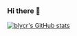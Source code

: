 ### Hi there 👋

<!--
**blycr/blycr** is a ✨ _special_ ✨ repository because its `README.md` (this file) appears on your GitHub profile.

Here are some ideas to get you started:

- 🔭 I’m currently working on ...
- 🌱 I’m currently learning ...
- 👯 I’m looking to collaborate on ...
- 🤔 I’m looking for help with ...
- 💬 Ask me about ...
- 📫 How to reach me: ...
- 😄 Pronouns: ...
- ⚡ Fun fact: ...
-->

[![blycr's GitHub stats](https://github-readme-stats.vercel.app/api?username=blycr&show_icons=true&theme=ayu-mirage)](https://github.com/anuraghazra/github-readme-stats)
